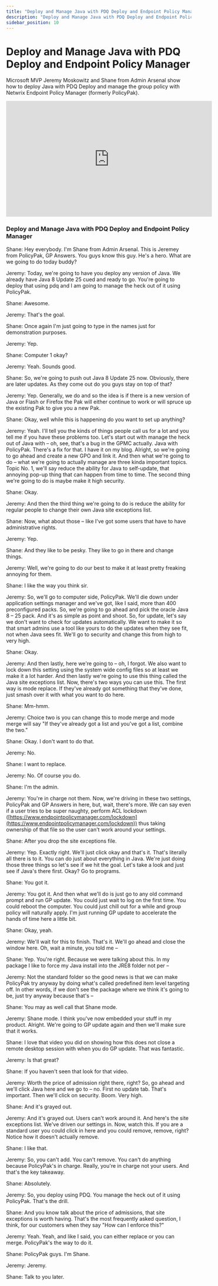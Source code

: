 ```yaml
---
title: "Deploy and Manage Java with PDQ Deploy and Endpoint Policy Manager"
description: "Deploy and Manage Java with PDQ Deploy and Endpoint Policy Manager"
sidebar_position: 10
---
```

# Deploy and Manage Java with PDQ Deploy and Endpoint Policy Manager

Microsoft MVP Jeremy Moskowitz and Shane from Admin Arsenal show how to deploy Java with PDQ Deploy
and manage the group policy with Netwrix Endpoint Policy Manager (formerly PolicyPak).

<iframe width="560" height="315" src="https://www.youtube.com/embed/x3B-I_CqeDM?si=25F5EG3HHNFpbLlb" title="YouTube video player" frameborder="0" allow="accelerometer; autoplay; clipboard-write; encrypted-media; gyroscope; picture-in-picture; web-share" referrerpolicy="strict-origin-when-cross-origin" allowfullscreen></iframe>

### Deploy and Manage Java with PDQ Deploy and Endpoint Policy Manager

Shane: Hey everybody. I'm Shane from Admin Arsenal. This is Jeremey from PolicyPak, GP Answers. You
guys know this guy. He's a hero. What are we going to do today buddy?

Jeremy: Today, we're going to have you deploy any version of Java. We already have Java 8 Update 25
cued and ready to go. You're going to deploy that using pdq and I am going to manage the heck out of
it using PolicyPak.

Shane: Awesome.

Jeremy: That's the goal.

Shane: Once again I'm just going to type in the names just for demonstration purposes.

Jeremy: Yep.

Shane: Computer 1 okay?

Jeremy: Yeah. Sounds good.

Shane: So, we're going to push out Java 8 Update 25 now. Obviously, there are later updates. As they
come out do you guys stay on top of that?

Jeremy: Yep. Generally, we do and so the idea is if there is a new version of Java or Flash or
Firefox the Pak will either continue to work or will spruce up the existing Pak to give you a new
Pak.

Shane: Okay, well while this is happening do you want to set up anything?

Jeremy: Yeah. I'll tell you the kinds of things people call us for a lot and you tell me if you have
these problems too. Let's start out with manage the heck out of Java with – oh, see, that's a bug in
the GPMC actually. Java with PolicyPak. There's a fix for that. I have it on my blog. Alright, so
we're going to go ahead and create a new GPO and link it. And then what we're going to do – what
we're going to actually manage are three kinda important topics. Topic No. 1, we'll say reduce the
ability for Java to self-update, that annoying pop-up thing that can happen from time to time. The
second thing we're going to do is maybe make it high security.

Shane: Okay.

Jeremy: And then the third thing we're going to do is reduce the ability for regular people to
change their own Java site exceptions list.

Shane: Now, what about those – like I've got some users that have to have administrative rights.

Jeremy: Yep.

Shane: And they like to be pesky. They like to go in there and change things.

Jeremy: Well, we're going to do our best to make it at least pretty freaking annoying for them.

Shane: I like the way you think sir.

Jeremy: So, we'll go to computer side, PolicyPak. We'll die down under application settings manager
and we've got, like I said, more than 400 preconfigured packs. So, we're going to go ahead and pick
the oracle Java 8 – 25 pack. And it's as simple as point and shoot. So, for update, let's say we
don't want to check for updates automatically. We want to make it so that smart admins use a tool
like yours to do the updates when they see fit, not when Java sees fit. We'll go to security and
change this from high to very high.

Shane: Okay.

Jeremy: And then lastly, here we're going to – oh, I forgot. We also want to lock down this setting
using the system wide config files so at least we make it a lot harder. And then lastly we're going
to use this thing called the Java site exceptions list. Now, there's two ways you can use this. The
first way is mode replace. If they've already got something that they've done, just smash over it
with what you want to do here.

Shane: Mm-hmm.

Jeremy: Choice two is you can change this to mode merge and mode merge will say "If they've already
got a list and you've got a list, combine the two."

Shane: Okay. I don't want to do that.

Jeremy: No.

Shane: I want to replace.

Jeremy: No. Of course you do.

Shane: I'm the admin.

Jeremy: You're in charge not them. Now, we're driving in these two settings, PolicyPak and GP
Answers in here, but, wait, there's more. We can say even if a user tries to be super naughty,
perform ACL lockdown ([https://www.endpointpolicymanager.com/lockdown](https://www.endpointpolicymanager.com/lockdown)) thus
taking ownership of that file so the user can't work around your settings.

Shane: After you drop the site exceptions file.

Jeremy: Yep. Exactly right. We'll just click okay and that's it. That's literally all there is to
it. You can do just about everything in Java. We're just doing those three things so let's see if we
hit the goal. Let's take a look and just see if Java's there first. Okay? Go to programs.

Shane: You got it.

Jeremy: You got it. And then what we'll do is just go to any old command prompt and run GP update.
You could just wait to log on the first time. You could reboot the computer. You could just chill
out for a while and group policy will naturally apply. I'm just running GP update to accelerate the
hands of time here a little bit.

Shane: Okay, yeah.

Jeremy: We'll wait for this to finish. That's it. We'll go ahead and close the window here. Oh, wait
a minute, you told me –

Shane: Yep. You're right. Because we were talking about this. In my package I like to force my Java
install into the JRE8 folder not per –

Jeremy: Not the standard folder so the good news is that we can make PolicyPak try anyway by doing
what's called predefined item level targeting off. In other words, if we don't see the package where
we think it's going to be, just try anyway because that's –

Shane: You may as well call that Shane mode.

Jeremy: Shane mode. I think you've now embedded your stuff in my product. Alright. We're going to GP
update again and then we'll make sure that it works.

Shane: I love that video you did on showing how this does not close a remote desktop session with
when you do GP update. That was fantastic.

Jeremy: Is that great?

Shane: If you haven't seen that look for that video.

Jeremy: Worth the price of admission right there, right? So, go ahead and we'll click Java here and
we go to – no. First no update tab. That's important. Then we'll click on security. Boom. Very high.

Shane: And it's grayed out.

Jeremy: And it's grayed out. Users can't work around it. And here's the site exceptions list. We've
driven our settings in. Now, watch this. If you are a standard user you could click in here and you
could remove, remove, right? Notice how it doesn't actually remove.

Shane: I like that.

Jeremy: So, you can't add. You can't remove. You can't do anything because PolicyPak's in charge.
Really, you're in charge not your users. And that's the key takeaway.

Shane: Absolutely.

Jeremy: So, you deploy using PDQ. You manage the heck out of it using PolicyPak. That's the drill.

Shane: And you know talk about the price of admissions, that site exceptions is worth having. That's
the most frequently asked question, I think, for our customers when they say "How can I enforce
this?"

Jeremy: Yeah. Yeah, and like I said, you can either replace or you can merge. PolicyPak's the way to
do it.

Shane: PolicyPak guys. I'm Shane.

Jeremy: Jeremy.

Shane: Talk to you later.
